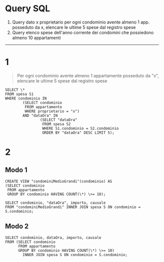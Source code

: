 # Query SQL

1. Query dato x proprietario per ogni condominio avente almeno 1 app. posseduto da x, elencare le ultime 5 spese dal registro spese
2. Query elenco spese dell'anno corrente dei condomini che possiedono almeno 10 appartamenti

---

# 1

> Per ogni condominio avente almeno 1 appartamente posseduto da "x",
> elencare le ultime 5 spese dal registro spese

```
SELECT \*
FROM spesa S1
WHERE condominio IN
        (SELECT condominio
         FROM appartamento
         WHERE proprietario = "x")
        AND "dataOra" IN
                (SELECT "dataOra"
                 FROM spesa S2
                 WHERE S1.condominio = S2.condominio
                 ORDER BY "dataOra" DESC LIMIT 5);
```

# 2

## Modo 1

```
CREATE VIEW "condominiMedioGrandi"(condominio) AS
(SELECT condominio
 FROM appartamento
 GROUP BY condominio HAVING COUNT(\*) \>= 10);

SELECT condominio, "dataOra", importo, causale
FROM "condominiMedioGrandi" INNER JOIN spesa S ON condominio = S.condominio;
```

## Modo 2

```
SELECT condominio, dataOra, importo, causale
FROM (SELECT condominio
      FROM appartamento
      GROUP BY condominio HAVING COUNT(\*) \>= 10)
        INNER JOIN spesa S ON condominio = S.condominio;
```

